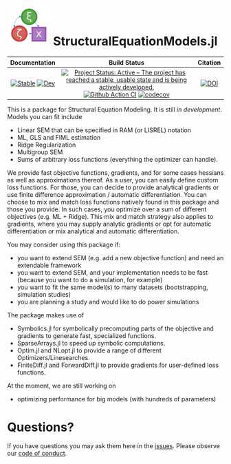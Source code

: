 # <img src="https://github.com/StructuralEquationModels/Data/blob/main/images/logo.png" width = 100> StructuralEquationModels.jl

| **Documentation**                                                               | **Build Status**                                                                                | Citation                                                                                        |
|:-------------------------------------------------------------------------------:|:-----------------------------------------------------------------------------------------------:|:-----------------------------------------------------------------------------------------------:|
| [![Stable](https://img.shields.io/badge/docs-stable-blue.svg)](https://structuralequationmodels.github.io/StructuralEquationModels.jl/) [![Dev](https://img.shields.io/badge/docs-dev-blue.svg)](https://structuralequationmodels.github.io/StructuralEquationModels.jl/dev/) | [![Project Status: Active – The project has reached a stable, usable state and is being actively developed.](https://www.repostatus.org/badges/latest/active.svg)](https://www.repostatus.org/#active) [![Github Action CI](https://github.com/StructuralEquationModels/StructuralEquationModels.jl/workflows/CI_extended/badge.svg)](https://github.com/StructuralEquationModels/StructuralEquationModels.jl/actions/) [![codecov](https://codecov.io/gh/StructuralEquationModels/StructuralEquationModels.jl/branch/main/graph/badge.svg?token=P2kjzpvM4V)](https://codecov.io/gh/StructuralEquationModels/StructuralEquationModels.jl) | [![DOI](https://zenodo.org/badge/228649704.svg)](https://zenodo.org/badge/latestdoi/228649704) |


This is a package for Structural Equation Modeling.
It is still *in development*.
Models you can fit include
- Linear SEM that can be specified in RAM (or LISREL) notation
- ML, GLS and FIML estimation
- Ridge Regularization
- Multigroup SEM
- Sums of arbitrary loss functions (everything the optimizer can handle).

We provide fast objective functions, gradients, and for some cases hessians as well as approximations thereof.
As a user, you can easily define custom loss functions.
For those, you can decide to provide analytical gradients or use finite difference approximation / automatic differentiation.
You can choose to mix and match loss functions natively found in this package and those you provide.
In such cases, you optimize over a sum of different objectives (e.g. ML + Ridge).
This mix and match strategy also applies to gradients, where you may supply analytic gradients or opt for automatic differentiation or mix analytical and automatic differentiation.

You may consider using this package if:
- you want to extend SEM (e.g. add a new objective function) and need an extendable framework
- you want to extend SEM, and your implementation needs to be fast (because you want to do a simulation, for example)
- you want to fit the same model(s) to many datasets (bootstrapping, simulation studies)
- you are planning a study and would like to do power simulations

The package makes use of
- Symbolics.jl for symbolically precomputing parts of the objective and gradients to generate fast, specialized functions.
- SparseArrays.jl to speed up symbolic computations.
- Optim.jl and NLopt.jl to provide a range of different Optimizers/Linesearches.
- FiniteDiff.jl and ForwardDiff.jl to provide gradients for user-defined loss functions.

At the moment, we are still working on
- optimizing performance for big models (with hundreds of parameters)

# Questions?

If you have questions you may ask them here in the [issues](https://github.com/StructuralEquationModels/StructuralEquationModels.jl/issues/new).
Please observe our [code of conduct](/CODE_OF_CONDUCT.md).
